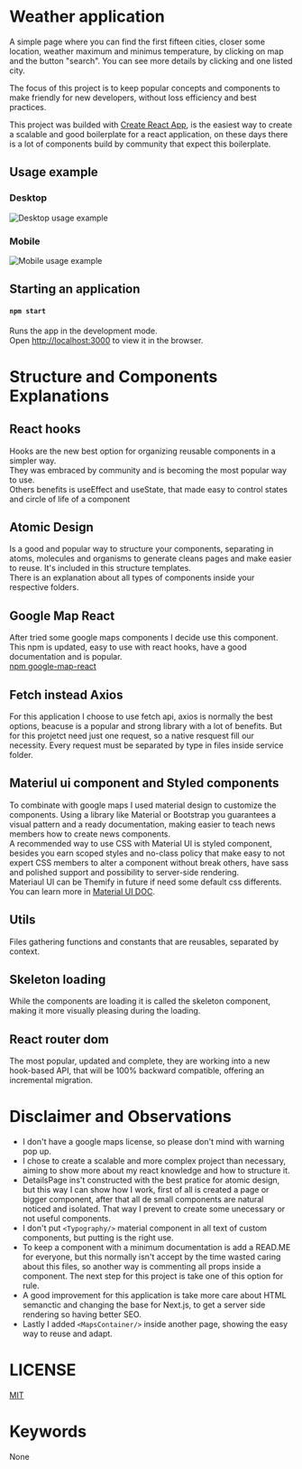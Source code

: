 # Weather application

A simple page where you can find the first fifteen cities, closer some location, weather maximum and minimus temperature, by clicking on map and the button "search". You can see more details by clicking and one listed city.

The focus of this project is to keep popular concepts and components to make friendly for new developers, without loss efficiency and best practices.

This project was builded with [Create React App](https://github.com/facebook/create-react-app), is the easiest way to create a scalable and good boilerplate for a react application, on these days there is a lot of components build by community that expect this boilerplate.  

## Usage example
### Desktop
![Desktop usage example](https://media.giphy.com/media/JBMVLHiLMjyAuTaKQe/giphy.gif)

### Mobile
![Mobile usage example](https://media.giphy.com/media/Fv55AeapPFWdHTiC8E/giphy.gif)
  
## Starting an application

#### `npm start`

Runs the app in the development mode.\
Open [http://localhost:3000](http://localhost:3000) to view it in the browser.
  
# Structure and Components Explanations

## React hooks

Hooks are the new best option for organizing reusable components in a simpler way.  
They was embraced by community and is becoming the most popular way to use.  
Others benefits is useEffect and useState, that made easy to control states and circle of life of a component

## Atomic Design

Is a good and popular way to structure your components, separating in atoms, molecules and organisms to generate cleans pages and make easier to reuse. It's included in this structure templates.  
There is an explanation about all types of components inside your respective folders.  

## Google Map React

After tried some google maps components I decide use this component. This npm is updated, easy to use with react hooks, have a good documentation and is popular.  
[npm google-map-react](https://github.com/google-map-react/google-map-react)

## Fetch instead Axios

For this application I choose to use fetch api, axios is normally the best options, beacuse is a popular and strong library with a lot of benefits. But for this projetct need just one request, so a native resquest fill our necessity.
Every request must be separated by type in files inside service folder.

## Materiul ui component and Styled components

To combinate with google maps I used material design to customize the components. Using a library like Material or Bootstrap you guarantees a visual pattern and a 
ready documentation, making easier to teach news members how to create news components.  
A recommended way to use CSS with Material UI is styled component, besides you earn scoped styles and no-class policy that make easy to not expert CSS members to alter a component without break others, have sass and polished support and possibility to server-side rendering.  
Materiaul UI can be Themify in future if need some default css differents.  
You can learn more in [Material UI DOC](https://material-ui.com/).

## Utils

Files gathering functions and constants that are reusables, separated by context.

## Skeleton loading

While the components are loading it is called the skeleton component, making it more visually pleasing during the loading.

## React router dom

The most popular, updated and complete, they are working into a new hook-based API, that will be 100% backward compatible, offering an incremental migration.  


# Disclaimer and Observations

* I don't have a google maps license, so please don't mind with warning pop up.
* I chose to create a scalable and more complex project than necessary, aiming to show more about my react knowledge and how to structure it.  
* DetailsPage ins't constructed with the best pratice for atomic design, but this way I can show how I work, first of all is created a page or bigger component, after that all de small components are natural noticed and isolated. That way I prevent to create some unecessary or not useful components.  
* I don't put `<Typography/>` material component in all text of custom components, but putting is the right use.
* To keep a component with a minimum documentation is add a READ.ME for everyone, but this normally isn't accept by the time wasted caring about this files, so another way is commenting all props inside a component. The next step for this project is take one of this option for rule.  
* A good improvement for this application is take more care about HTML semanctic and changing the base for Next.js, to get a server side rendering so having better SEO.
* Lastly I added `<MapsContainer/>` inside another page, showing the easy way to reuse and adapt.

# LICENSE

[MIT](https://github.com/matheusscbb/weather-application/blob/master/LICENSE)


# Keywords
None